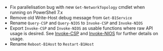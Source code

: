 - Fix parallelisation bug with new `Get-NetworkTopology` cmdlet when running on PowerShell 7.x
- Remove old Write-Host debug message from `Get-B1Service`
- Rename `Query-CSP` and `Query-NIOS` to `Invoke-CSP` and `Invoke-NIOS`
- Export `Invoke-CSP` and `Invoke-NIOS` as usable functions where raw API usage is desired. See [Invoke-CSP](https://ibps.readthedocs.io/en/latest/BloxOne/Generic%20Wrapper/Invoke-CSP/) and [Invoke-NIOS](https://ibps.readthedocs.io/en/latest/NIOS/) for further details on usage.
- Rename `Reboot-B1Host` to `Restart-B1Host`
